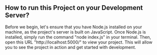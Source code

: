 ## How to run this Project on your Development Server?

Before we begin, let's ensure that you have Node.js installed on your machine, as the project's server is built on JavaScript. Once Node.js is installed, simply run the command "node index.js" in your terminal. Then, open this URL "http://localhost:5000/" to view your project. This will allow you to see the project in action and get started with development.
